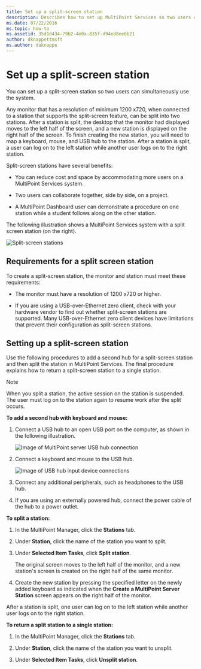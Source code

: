 ```yaml
---
title: Set up a split-screen station
description: Describes how to set up MultiPoint Services so two users can share a single system
ms.date: 07/22/2016
ms.topic: how-to
ms.assetid: 35d1d434-79b2-4e0a-835f-d94ed8ee6b21
author: dknappettmsft
ms.author: daknappe
---
```

# Set up a split-screen station
You can set up a split-screen station so two users can simultaneously use the system.

Any monitor that has a resolution of minimum 1200 x720, when connected to a station that supports the split-screen feature, can be split into two stations. After a station is split, the desktop that the monitor had displayed moves to the left half of the screen, and a new station is displayed on the right half of the screen. To finish creating the new station, you will need to map a keyboard, mouse, and USB hub to the station. After a station is split, a user can log on to the left station while another user logs on to the right station.

Split-screen stations have several benefits:

-   You can reduce cost and space by accommodating more users on a MultiPoint Services system.

-   Two users can collaborate together, side by side, on a project.

-   A MultiPoint Dashboard user can demonstrate a procedure on one station while a student follows along on the other station.

The following illustration shows a MultiPoint Services system with a split screen station (on the right).

![Split-screen stations](./media/WMS_diagram3.gif)

## Requirements for a split screen station
To create a split-screen station, the monitor and station must meet these requirements:

-   The monitor must have a resolution of 1200 x720 or higher.

-   If you are using a USB-over-Ethernet zero client, check with your hardware vendor to find out whether split-screen stations are supported. Many USB-over-Ethernet zero client devices have limitations that prevent their configuration as split-screen stations.

## Setting up a split-screen station
Use the following procedures to add a second hub for a split-screen station and then split the station in MultiPoint Services. The final procedure explains how to return a split-screen station to a single station.

> [!NOTE]
> When you split a station, the active session on the station is suspended. The user must log on to the station again to resume work after the split occurs.

**To add a second hub with keyboard and mouse:**

1.  Connect a USB hub to an open USB port on the computer, as shown in the following illustration.

    ![Image of MultiPoint server USB hub connection](./media/WMSUSBHubConnection.gif)

2.  Connect a keyboard and mouse to the USB hub.

    ![Image of USB hub input device connections](./media/WMSUSBDeviceConnection.gif)

3.  Connect any additional peripherals, such as headphones to the USB hub.

4.  If you are using an externally powered hub, connect the power cable of the hub to a power outlet.

**To split a station:**

1.  In the MultiPoint Manager, click the **Stations** tab.

2.  Under **Station**, click the name of the station you want to split.

3.  Under **Selected Item Tasks**, click **Split station**.

    The original screen moves to the left half of the monitor, and a new station's screen is created on the right half of the same monitor.

4.  Create the new station by pressing the specified letter on the newly added keyboard as indicated when the **Create a MultiPoint Server Station** screen appears on the right half of the monitor.

After a station is split, one user can log on to the left station while another user logs on to the right station.

**To return a split station to a single station:**

1.  In the MultiPoint Manager, click the **Stations** tab.

2.  Under **Station**, click the name of the station you want to unsplit.

3.  Under **Selected Item Tasks**, click **Unsplit station**.
